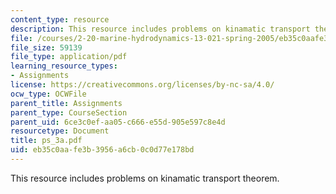 ```yaml
---
content_type: resource
description: This resource includes problems on kinamatic transport theorem.
file: /courses/2-20-marine-hydrodynamics-13-021-spring-2005/eb35c0aafe3b3956a6cb0c0d77e178bd_ps_3a.pdf
file_size: 59139
file_type: application/pdf
learning_resource_types:
- Assignments
license: https://creativecommons.org/licenses/by-nc-sa/4.0/
ocw_type: OCWFile
parent_title: Assignments
parent_type: CourseSection
parent_uid: 6ce3c0ef-aa05-c666-e55d-905e597c8e4d
resourcetype: Document
title: ps_3a.pdf
uid: eb35c0aa-fe3b-3956-a6cb-0c0d77e178bd
---
```

This resource includes problems on kinamatic transport theorem.